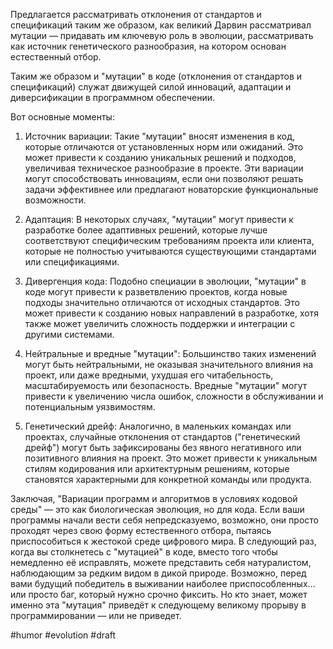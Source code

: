 Предлагается рассматривать отклонения от стандартов и спецификаций таким же образом, как великий Дарвин рассматривал мутации — придавать им ключевую роль в эволюции, рассматривать как источник генетического разнообразия, на котором основан естественный отбор.

Таким же образом и "мутации" в коде (отклонения от стандартов и спецификаций) служат движущей силой инноваций, адаптации и диверсификации в программном обеспечении.

Вот основные моменты:

1. Источник вариации: Такие "мутации" вносят изменения в код, которые отличаются от установленных норм или ожиданий. Это может привести к созданию уникальных решений и подходов, увеличивая техническое разнообразие в проекте. Эти вариации могут способствовать инновациям, если они позволяют решать задачи эффективнее или предлагают новаторские функциональные возможности.

2. Адаптация: В некоторых случаях, "мутации" могут привести к разработке более адаптивных решений, которые лучше соответствуют специфическим требованиям проекта или клиента, которые не полностью учитываются существующими стандартами или спецификациями.

3. Дивергенция кода: Подобно специации в эволюции, "мутации" в коде могут привести к разветвлению проектов, когда новые подходы значительно отличаются от исходных стандартов. Это может привести к созданию новых направлений в разработке, хотя также может увеличить сложность поддержки и интеграции с другими системами.

4. Нейтральные и вредные "мутации": Большинство таких изменений могут быть нейтральными, не оказывая значительного влияния на проект, или даже вредными, ухудшая его читабельность, масштабируемость или безопасность. Вредные "мутации" могут привести к увеличению числа ошибок, сложности в обслуживании и потенциальным уязвимостям.

5. Генетический дрейф: Аналогично, в маленьких командах или проектах, случайные отклонения от стандартов ("генетический дрейф") могут быть зафиксированы без явного негативного или позитивного влияния на проект. Это может привести к уникальным стилям кодирования или архитектурным решениям, которые становятся характерными для конкретной команды или продукта.

Заключая, "Вариации программ и алгоритмов в условиях кодовой среды" — это как биологическая эволюция, но для кода. Если ваши программы начали вести себя непредсказуемо, возможно, они просто проходят через свою форму естественного отбора, пытаясь приспособиться к жестокой среде цифрового мира. В следующий раз, когда вы столкнетесь с "мутацией" в коде, вместо того чтобы немедленно её исправлять, можете представить себя натуралистом, наблюдающим за редким видом в дикой природе. Возможно, перед вами будущий победитель в выживании наиболее приспособленных... или просто баг, который нужно срочно фиксить. Но кто знает, может именно эта "мутация" приведёт к следующему великому прорыву в программировании — или не приведет. 

#humor #evolution
#draft